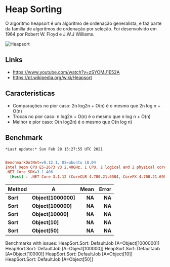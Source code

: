 ﻿# Heap Sorting
O algoritmo heapsort é um algoritmo de ordenação generalista, e faz parte da família de algoritmos de ordenação por seleção. Foi desenvolvido em 1964 por Robert W. Floyd e J.W.J Williams.

![Heapsort](https://upload.wikimedia.org/wikipedia/commons/1/1b/Sorting_heapsort_anim.gif)

## Links
- https://www.youtube.com/watch?v=zSYOMJ1E52A
- https://pt.wikipedia.org/wiki/Heapsort

## Caracteristicas
- Comparações no pior caso: 2n log2n + O(n) é o mesmo que 2n log n + O(n)
- Trocas no pior caso: n log2n + O(n) é o mesmo que n log n + O(n)
- Melhor e pior caso: O(n log2n) é o mesmo que O(n log n)

## Benchmark

```
*Last update:* Sun Feb 28 15:27:55 UTC 2021
```
``` ini

BenchmarkDotNet=v0.12.1, OS=ubuntu 18.04
Intel Xeon CPU E5-2673 v3 2.40GHz, 1 CPU, 2 logical and 2 physical cores
.NET Core SDK=3.1.406
  [Host] : .NET Core 3.1.12 (CoreCLR 4.700.21.6504, CoreFX 4.700.21.6905), X64 RyuJIT


```
| Method |               A | Mean | Error |
|------- |---------------- |-----:|------:|
|   **Sort** | **Object[1000000]** |   **NA** |    **NA** |
|   **Sort** |  **Object[100000]** |   **NA** |    **NA** |
|   **Sort** |   **Object[10000]** |   **NA** |    **NA** |
|   **Sort** |      **Object[10]** |   **NA** |    **NA** |
|   **Sort** |      **Object[50]** |   **NA** |    **NA** |

Benchmarks with issues:
  HeapSort.Sort: DefaultJob [A=Object[1000000]]
  HeapSort.Sort: DefaultJob [A=Object[100000]]
  HeapSort.Sort: DefaultJob [A=Object[10000]]
  HeapSort.Sort: DefaultJob [A=Object[10]]
  HeapSort.Sort: DefaultJob [A=Object[50]]

